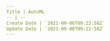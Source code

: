 ```yaml
---
Title | AutoML
-- | --
Create Date | `2021-09-06T09:22:58Z`
Update Date | `2021-09-06T09:22:58Z`
---
```


